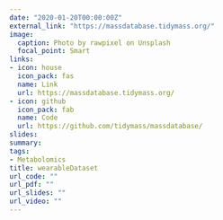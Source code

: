 ```yaml
---
date: "2020-01-20T00:00:00Z"
external_link: "https://massdatabase.tidymass.org/"
image:
  caption: Photo by rawpixel on Unsplash
  focal_point: Smart
links:
- icon: house
  icon_pack: fas
  name: Link
  url: https://massdatabase.tidymass.org/
- icon: github
  icon_pack: fab
  name: Code
  url: https://github.com/tidymass/massdatabase/
slides: 
summary:
tags:
- Metabolomics
title: wearableDataset
url_code: ""
url_pdf: ""
url_slides: ""
url_video: ""
---
```

